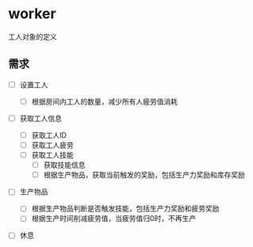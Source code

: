 # worker

工人对象的定义

## 需求

- [ ] 设置工人
  - [ ] 根据房间内工人的数量，减少所有人疲劳值消耗
- [ ] 获取工人信息
  - [ ] 获取工人ID
  - [ ] 获取工人疲劳
  - [ ] 获取工人技能
    - [ ] 获取技能信息
    - [ ] 根据生产物品，获取当前触发的奖励，包括生产力奖励和库存奖励
- [ ] 生产物品
  - [ ] 根据生产物品判断是否触发技能，包括生产力奖励和疲劳奖励
  - [ ] 根据生产时间削减疲劳值，当疲劳值归0时，不再生产
- [ ] 休息


